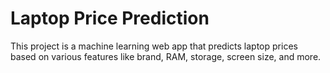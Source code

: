  # Laptop Price Prediction

This project is a machine learning web app that predicts laptop prices based on various features like brand, RAM, storage, screen size, and more.
